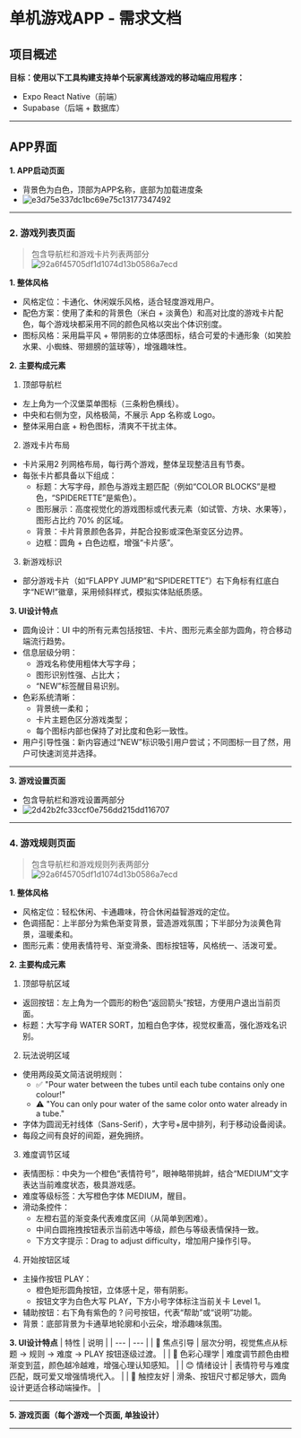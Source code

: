 # 单机游戏APP - 需求文档

## 项目概述

**目标：使用以下工具构建支持单个玩家离线游戏的移动端应用程序：** 
- Expo React Native（前端）
- Supabase（后端 + 数据库）

---

## APP界面


**1. APP启动页面**
- 背景色为白色，顶部为APP名称，底部为加载进度条
- ![e3d75e337dc1bc69e75c13177347492](https://image-host-v1.oss-cn-shanghai.aliyuncs.com/images/e3d75e337dc1bc69e75c13177347492.jpg)

---

### 2. 游戏列表页面
  > 包含导航栏和游戏卡片列表两部分
  > ![92a6f45705df1d1074d13b0586a7ecd](https://image-host-v1.oss-cn-shanghai.aliyuncs.com/images/92a6f45705df1d1074d13b0586a7ecd.jpg)

**1. 整体风格**
- 风格定位：卡通化、休闲娱乐风格，适合轻度游戏用户。
- 配色方案：使用了柔和的背景色（米白 + 淡黄色）和高对比度的游戏卡片配色，每个游戏块都采用不同的颜色风格以突出个体识别度。
- 图标风格：采用扁平风 + 带阴影的立体感图标，结合可爱的卡通形象（如笑脸水果、小蜘蛛、带翅膀的篮球等），增强趣味性。

**2. 主要构成元素**
1. 顶部导航栏
- 左上角为一个汉堡菜单图标（三条粉色横线）。
- 中央和右侧为空，风格极简，不展示 App 名称或 Logo。
- 整体采用白底 + 粉色图标，清爽不干扰主体。

2. 游戏卡片布局
- 卡片采用2 列网格布局，每行两个游戏，整体呈现整洁且有节奏。
- 每张卡片都具备以下组成：
  - 标题：大写字母，颜色与游戏主题匹配（例如“COLOR BLOCKS”是橙色，“SPIDERETTE”是紫色）。
  - 图形展示：高度视觉化的游戏图标或代表元素（如试管、方块、水果等），图形占比约 70% 的区域。
  - 背景：卡片背景颜色各异，并配合投影或深色渐变区分边界。
  - 边框：圆角 + 白色边框，增强“卡片感”。

3. 新游戏标识
- 部分游戏卡片（如“FLAPPY JUMP”和“SPIDERETTE”）右下角标有红底白字“NEW!”徽章，采用倾斜样式，模拟实体贴纸质感。

**3. UI设计特点**
- 圆角设计：UI 中的所有元素包括按钮、卡片、图形元素全部为圆角，符合移动端流行趋势。
- 信息层级分明：
  - 游戏名称使用粗体大写字母；
  - 图形识别性强、占比大；
  - “NEW”标签醒目易识别。
- 色彩系统清晰：
  - 背景统一柔和；
  - 卡片主题色区分游戏类型；
  - 每个图标内部也保持了对比度和色彩一致性。
- 用户引导性强：新内容通过“NEW”标识吸引用户尝试；不同图标一目了然，用户可快速浏览并选择。

---

**3. 游戏设置页面**
- 包含导航栏和游戏设置两部分
- ![2d42b2fc33ccf0e756dd215dd116707](https://image-host-v1.oss-cn-shanghai.aliyuncs.com/images/2d42b2fc33ccf0e756dd215dd116707.jpg)

---

### 4. 游戏规则页面
  > 包含导航栏和游戏规则列表两部分
  > ![92a6f45705df1d1074d13b0586a7ecd](https://image-host-v1.oss-cn-shanghai.aliyuncs.com/images/92a6f45705df1d1074d13b0586a7ecd.jpg)

**1. 整体风格**
- 风格定位：轻松休闲、卡通趣味，符合休闲益智游戏的定位。
- 色调搭配：上半部分为紫色渐变背景，营造游戏氛围；下半部分为淡黄色背景，温暖柔和。
- 图形元素：使用表情符号、渐变滑条、图标按钮等，风格统一、活泼可爱。

**2. 主要构成元素**
1. 顶部导航区域
- 返回按钮：左上角为一个圆形的粉色“返回箭头”按钮，方便用户退出当前页面。
- 标题：大写字母 WATER SORT，加粗白色字体，视觉权重高，强化游戏名识别。
2. 玩法说明区域
- 使用两段英文简洁说明规则：
  - ✅ "Pour water between the tubes until each tube contains only one colour!"
  - ⚠️ "You can only pour water of the same color onto water already in a tube."
- 字体为圆润无衬线体（Sans-Serif），大字号+居中排列，利于移动设备阅读。
- 每段之间有良好的间距，避免拥挤。
3. 难度调节区域
- 表情图标：中央为一个橙色“表情符号”，眼神略带挑衅，结合“MEDIUM”文字表达当前难度状态，极具游戏感。
- 难度等级标签：大写橙色字体 MEDIUM，醒目。
- 滑动条控件：
  - 左橙右蓝的渐变条代表难度区间（从简单到困难）。
  - 中间白圆拖拽按钮表示当前选中等级，颜色与等级表情保持一致。
  - 下方文字提示：Drag to adjust difficulty，增加用户操作引导。
4. 开始按钮区域
- 主操作按钮 PLAY：
  - 橙色矩形圆角按钮，立体感十足，带有阴影。
  - 按钮文字为白色大写 PLAY，下方小号字体标注当前关卡 Level 1。
- 辅助按钮：右下角有紫色的 ? 问号按钮，代表“帮助”或“说明”功能。
- 背景：底部背景为卡通草地轮廓和小云朵，增添趣味氛围。

**3. UI设计特点**
| 特性 | 说明 |
| --- | --- |
| 🎯 焦点引导 | 层次分明，视觉焦点从标题 -> 规则 -> 难度 -> PLAY 按钮逐级过渡。 |
| 🎨 色彩心理学 | 难度调节颜色由橙渐变到蓝，颜色越冷越难，增强心理认知感知。 |
| 😊 情绪设计 | 表情符号与难度匹配，既可爱又增强情境代入。 |
| 📱 触控友好 | 滑条、按钮尺寸都足够大，圆角设计更适合移动端操作。 |

---

**5. 游戏页面（每个游戏一个页面, 单独设计）**

---


